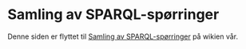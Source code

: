 # Samling av SPARQL-spørringer
Denne siden er flyttet til [Samling av SPARQL-spørringer](https://github.com/Utdanningsdirektoratet/Grep_SPARQL/wiki/Samling-av-SPARQL-sp%C3%B8rringer) på wikien vår.
